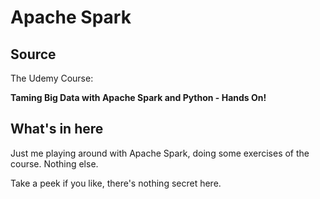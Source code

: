 # Apache Spark

## Source
The Udemy Course: 

**Taming Big Data with Apache Spark and Python - Hands On!**

## What's in here
Just me playing around with Apache Spark, doing some exercises of the course. Nothing else.

Take a peek if you like, there's nothing secret here.
